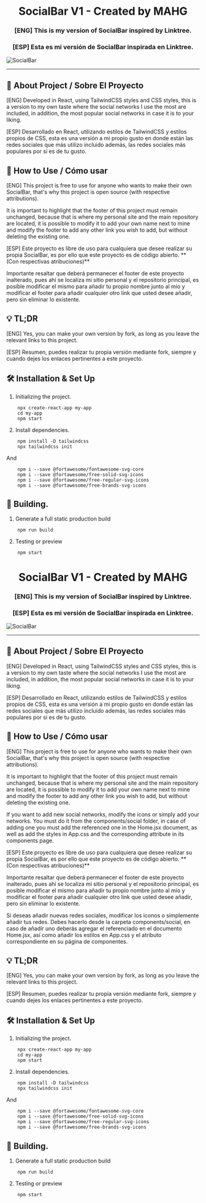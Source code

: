 <h1 align="center">
    SocialBar V1 - Created by MAHG
</h1>

<div align="center">
    <h3>[ENG] This is my version of SocialBar inspired by Linktree.</h3>
    <h3>[ESP] Esta es mi versión de SocialBar inspirada en Linktree.</h3>
</div>

![SocialBar](https://i.imgur.com/Rk93z00.png)

---

## 🚨 About Project / Sobre El Proyecto

<p>[ENG] Developed in React, using TailwindCSS styles and CSS styles, this is a version to my own taste where the social networks I use the most are included, in addition, the most popular social networks in case it is to your liking.</p>

<p>[ESP] Desarrollado en React, utilizando estilos de TailwindCSS y estilos propios de CSS, esta es una versión a mi propio gusto en donde están las redes sociales que más utilizo incluido además, las redes sociales más populares por si es de tu gusto.</p>

## 📌 How to Use / Cómo usar

<p>[ENG] This project is free to use for anyone who wants to make their own SocialBar, that's why this project is open source (with respective attributions).</p>

<p>It is important to highlight that the footer of this project must remain unchanged, because that is where my personal site and the main repository are located, it is possible to modify it to add your own name next to mine and modify the footer to add any other link you wish to add, but without deleting the existing one. </p>

<p>[ESP] Este proyecto es libre de uso para cualquiera que desee realizar su propia SocialBar, es por ello que este proyecto es de código abierto. **(Con respectivas atribuciones)**</p>

<p>Importante resaltar que deberá permanecer el footer de este proyecto inalterado, pues ahí se localiza mi sitio personal y el repositorio principal, es posible modificar el mismo para añadir tu propio nombre junto al mío y modificar el footer para añadir cualquier otro link que usted desee añadir, pero sin eliminar lo existente.</p>

## 💡 TL;DR

<p>[ENG] Yes, you can make your own version by fork, as long as you leave the relevant links to this project.</p>

<p>[ESP] Resumen, puedes realizar tu propia versión mediante fork, siempre y cuando dejes los enlaces pertinentes a este proyecto.</p>

## 🛠 Installation & Set Up

1. Initializing the project.

```
    npx create-react-app my-app
    cd my-app
    npm start
```

2. Install dependencies.

```
    npm install -D tailwindcss
    npx tailwindcss init
```

And

```
    npm i --save @fortawesome/fontawesome-svg-core
    npm i --save @fortawesome/free-solid-svg-icons
    npm i --save @fortawesome/free-regular-svg-icons
    npm i --save @fortawesome/free-brands-svg-icons
```

## 🚀 Building.

1. Generate a full static production build

```
    npm run build
```

2. Testing or preview

```
    npm start
```

<h1 align="center">
    SocialBar V1 - Created by MAHG
</h1>

<div align="center">
    <h3>[ENG] This is my version of SocialBar inspired by Linktree.</h3>
    <h3>[ESP] Esta es mi versión de SocialBar inspirada en Linktree.</h3>
</div>

![SocialBar](https://i.imgur.com/Rk93z00.png)

---

## 🚨 About Project / Sobre El Proyecto

<p>[ENG] Developed in React, using TailwindCSS styles and CSS styles, this is a version to my own taste where the social networks I use the most are included, in addition, the most popular social networks in case it is to your liking.</p>

<p>[ESP] Desarrollado en React, utilizando estilos de TailwindCSS y estilos propios de CSS, esta es una versión a mi propio gusto en donde están las redes sociales que más utilizo incluido además, las redes sociales más populares por si es de tu gusto.</p>

## 📌 How to Use / Cómo usar

<p>[ENG] This project is free to use for anyone who wants to make their own SocialBar, that's why this project is open source (with respective attributions).</p>

<p>It is important to highlight that the footer of this project must remain unchanged, because that is where my personal site and the main repository are located, it is possible to modify it to add your own name next to mine and modify the footer to add any other link you wish to add, but without deleting the existing one. </p>

<p>If you want to add new social networks, modify the icons or simply add your networks. You must do it from the components/social folder, in case of adding one you must add the referenced one in the Home.jsx document, as well as add the styles in App.css and the corresponding attribute in its components page. </p>

<p>[ESP] Este proyecto es libre de uso para cualquiera que desee realizar su propia SocialBar, es por ello que este proyecto es de código abierto. **(Con respectivas atribuciones)**</p>

<p>Importante resaltar que deberá permanecer el footer de este proyecto inalterado, pues ahí se localiza mi sitio personal y el repositorio principal, es posible modificar el mismo para añadir tu propio nombre junto al mío y modificar el footer para añadir cualquier otro link que usted desee añadir, pero sin eliminar lo existente.</p>

<p>Si deseas añadir nuevas redes sociales, modificar los iconos o simplemente añadir tus redes. Debes hacerlo desde la carpeta components/social, en caso de añadir uno deberás agregar el referenciado en el documento Home.jsx, así como añadir los estilos en App.css y el atributo correspondiente en su página de componentes. </p>

## 💡 TL;DR

<p>[ENG] Yes, you can make your own version by fork, as long as you leave the relevant links to this project.</p>

<p>[ESP] Resumen, puedes realizar tu propia versión mediante fork, siempre y cuando dejes los enlaces pertinentes a este proyecto.</p>

## 🛠 Installation & Set Up

1. Initializing the project.

```
    npx create-react-app my-app
    cd my-app
    npm start
```

2. Install dependencies.

```
    npm install -D tailwindcss
    npx tailwindcss init
```

And

```
    npm i --save @fortawesome/fontawesome-svg-core
    npm i --save @fortawesome/free-solid-svg-icons
    npm i --save @fortawesome/free-regular-svg-icons
    npm i --save @fortawesome/free-brands-svg-icons
```

## 🚀 Building.

1. Generate a full static production build

```
    npm run build
```

2. Testing or preview

```
    npm start
```
